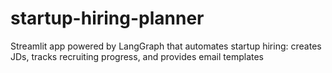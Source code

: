 # startup-hiring-planner
Streamlit app powered by LangGraph that automates startup hiring: creates JDs, tracks recruiting progress, and provides email templates
